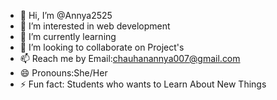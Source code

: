 - 👋 Hi, I’m @Annya2525
- 👀 I’m interested in web development 
- 🌱 I’m currently learning
- 💞️ I’m looking to collaborate on Project's
- 📫 Reach me by Email:chauhanannya007@gmail.com
- 😄 Pronouns:She/Her
- ⚡ Fun fact: Students who wants to Learn About New Things

<!---
Annya2525/Annya2525 is a ✨ special ✨ repository because its `README.md` (this file) appears on your GitHub profile.
You can click the Preview link to take a look at your changes.
--->
